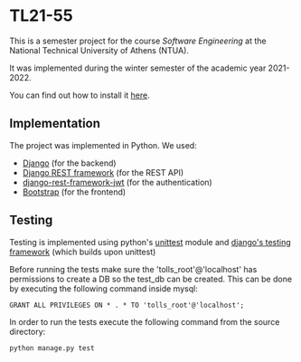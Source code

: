 # TL21-55

This is a semester project for the course _Software Engineering_ at the National Technical University of Athens (NTUA).

It was implemented during the winter semester of the academic year 2021-2022.

You can find out how to install it [here](https://github.com/ntua/TL21-55/blob/master/doc/setup_guide.md).

## Implementation

The project was implemented in Python. We used:
* [Django](https://www.djangoproject.com/) (for the backend)
* [Django REST framework](https://www.django-rest-framework.org/) (for the REST API)
* [django-rest-framework-jwt](https://django-rest-framework-simplejwt.readthedocs.io/en/latest/) (for the authentication)
* [Bootstrap](https://getbootstrap.com) (for the frontend)

## Testing

Testing is implemented using python's [unittest](https://docs.python.org/3/library/unittest.html) module 
and [django's testing framework](https://docs.djangoproject.com/en/4.0/topics/testing/) (which builds upon unittest)

Before running the tests make sure the 'tolls_root'@'localhost' has permissions to create a DB so the test_db can be created. This can be done by executing the following command inside mysql:

```
GRANT ALL PRIVILEGES ON * . * TO 'tolls_root'@'localhost';
```

In order to run the tests execute the following command from the source directory:

```
python manage.py test
```
